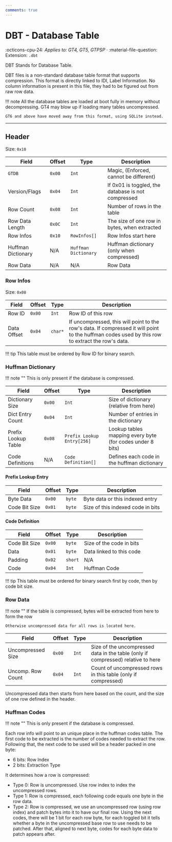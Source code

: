 ```yaml
---
comments: true
---
```


# DBT - Database Table
:octicons-cpu-24: *Applies to: GT4, GT5, GTPSP* · :material-file-question: Extension: `.dbt`

DBT Stands for Database Table.

DBT files is a non-standard database table format that supports compression. This format is directly linked to IDI, Label Information. No column information is present in this file, they had to be figured out from raw row data.

!!! note
    All the database tables are loaded at boot fully in memory without decompressing. GT4 may blow up if loading many tables uncompressed.

    GT6 and above have moved away from this format, using SQLite instead.

---

## Header

Size: `0x10`

Field              | Offset         | Type                | Description                                          |
----------------   | ------------   | ----------          | --------------------------------------               |
`GTDB`             |  `0x00`        | `Int`               | Magic, (Enforced, cannot be different)               |
Version/Flags      |  `0x04`        | `Int`               | If 0x01 is toggled, the database is not compressed   |
Row Count          |  `0x08`        | `Int`               | Number of rows in the table                          |
Row Data Length    |  `0x0C`        | `Int`               | The size of one row in bytes, when extracted         |
Row Infos          |  `0x10`        | `RowInfos[]`        | Row Infos start here                                 |
Huffman Dictionary |  N/A           | `Huffman Dictionary`| Huffman dictionary (only when compressed)            |
Row Data           |  N/A           | N/A                 | Row Data                                             |

### Row Infos

Size: `0x08`

Field                  | Offset         | Type       | Description                            |
----------------       | -------------- | ---------- | -------------------------------------- |
Row ID                 |  `0x00`        | `Int`      | Row ID of this row                     |
Data Offset            |  `0x04`        | `char*`    | If uncompressed, this will point to the row's data. If compressed it will point to the huffman codes used by this row to extract the row's data. |

!!! tip
    This table must be ordered by Row ID for binary search.

### Huffman Dictionary

!!! note ""
    This is only present if the database is compressed.

Field              | Offset         | Type                      | Description                                               |
----------------   | ------------   | ----------                | --------------------------------------                    |
Dictionary Size    |  `0x00`        | `Int`                     | Size of dictionary (relative from here)                   |
Dict Entry Count   |  `0x04`        | `Int`                     | Number of entries in the dictionary                       |
Prefix Lookup Table|  `0x08`        | `Prefix Lookup Entry[256]`| Lookup tables mapping every byte (for codes under 8 bits) |
Code Definitions   | N/A            | `Code Definition[]`       | Defines each code in the huffman dictionary               |

#### Prefix Lookup Entry

Field              | Offset         | Type        | Description                                               |
----------------   | ------------   | ----------  | --------------------------------------                    |
Byte Data          |  `0x00`        | `byte`      | Byte data or this indexed entry                           |
Code Bit Size      |  `0x01`        | `byte`      | Size of this indexed code in bits                         |

#### Code Definition
Field              | Offset         | Type                      | Description                                               |
----------------   | ------------   | ----------                | --------------------------------------                    |
Code Bit Size      |  `0x00`        | `byte`                    | Size of the code in bits                                  |
Data               |  `0x01`        | `byte`                    | Data linked to this code                                  |
Padding            |  `0x02`        | `short`                   | N/A                                                       |
Code               |  `0x04`        | `Int`                     | Huffman Code                                              |

!!! tip
    This table must be ordered for binary search first by code, then by code bit size.

### Row Data
!!! note ""
    If the table is compressed, bytes will be extracted from here to form the row

    Otherwise uncompressed data for all rows is located here.

Field              | Offset         | Type                      | Description                                                                      |
----------------   | ------------   | ----------                | --------------------------------------                                           |
Uncompressed Size  |  `0x00`        | `Int`                     | Size of the uncompressed data in the table (only if compressed) relative to here |
Uncomp. Row Count  |  `0x04`        | `Int`                     | Count of uncompressed rows in this table (only if compressed)                    |

Uncompressed data then starts from here based on the count, and the size of one row defined in the header.

### Huffman Codes

!!! note ""
    This is only present if the database is compressed.

Each row info will point to an unique place in the huffman codes table. The first code to be extracted is the number of codes needed to extract the row.
Following that, the next code to be used will be a header packed in one byte:

- 6 bits: Row Index
- 2 bits: Extraction Type

It determines how a row is compressed:

* Type 0: Row is uncompressed. Use row index to index the uncompressed rows.
* Type 1: Row is compressed, each following code equals one byte in the row data.
* Type 2: Row is compressed, we use an uncompressed row (using row index) and patch bytes into it to have our final row.
  Using the next codes, there will be 1 bit for each row byte, for each toggled bit it tells whether a byte in the uncompressed base row to use needs to be patched.
  After that, aligned to next byte, codes for each byte data to patch appears after.
